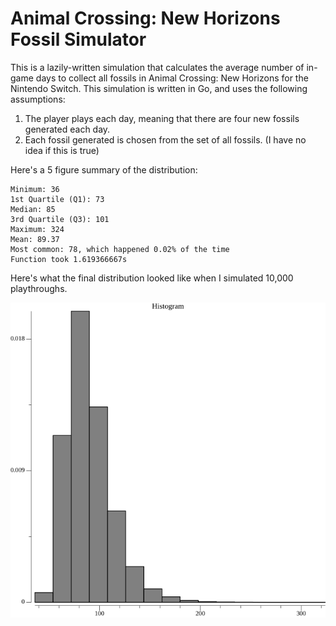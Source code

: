 # Animal Crossing: New Horizons Fossil Simulator

This is a lazily-written simulation that calculates the average number of in-game days to collect all fossils in Animal Crossing: New Horizons for the Nintendo Switch. This simulation is written in Go, and uses the following assumptions:

1. The player plays each day, meaning that there are four new fossils generated each day.
2. Each fossil generated is chosen from the set of all fossils. (I have no idea if this is true)

Here's a 5 figure summary of the distribution:

```
Minimum: 36
1st Quartile (Q1): 73
Median: 85
3rd Quartile (Q3): 101
Maximum: 324
Mean: 89.37
Most common: 78, which happened 0.02% of the time
Function took 1.619366667s
```

Here's what the final distribution looked like when I simulated 10,000 playthroughs.

![Right-tailed histogram with an average near 90 days](histogram.png)
